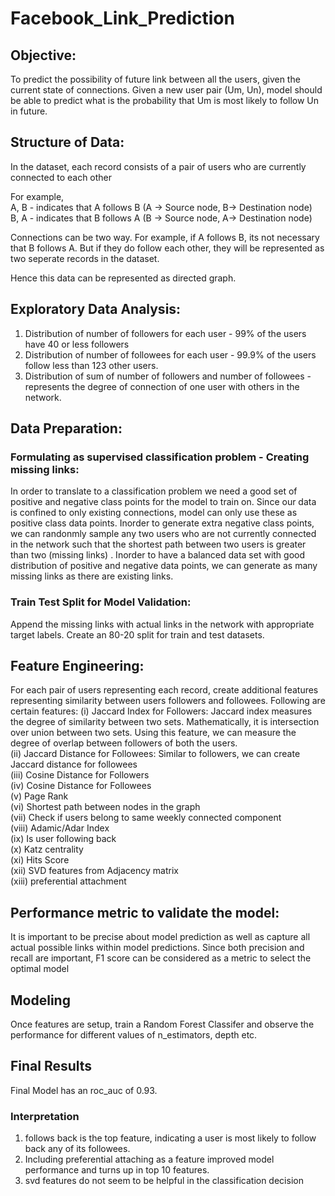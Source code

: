 # Facebook_Link_Prediction
## Objective:

To predict the possibility of future link between all the users, given the current state of connections.
Given a new user pair (Um, Un), model should be able to predict what is the probability that Um is most likely to follow Un in future.


## Structure of Data:
In the dataset, each record consists of a pair of users who are currently connected to each other <br>

For example, <br>
A, B  -  indicates that A follows B (A -> Source node, B-> Destination node) <br>
B, A  -  indicates that B follows A (B -> Source node, A-> Destination node) <br>

Connections can be two way. For example, if A follows B, its not necessary that B follows A. But if they do follow each other, they will be represented as two seperate records in the dataset.

Hence this data can be represented as directed graph.

## Exploratory Data Analysis:
1. Distribution of number of followers for each user - 99% of the users have 40 or less followers
2. Distribution of number of followees for each user - 99.9% of the users follow less than 123 other users.
3. Distribution of sum of number of followers and number of followees - represents the degree of connection of one user with others in the network.

## Data Preparation:

### Formulating as supervised classification problem - Creating missing links:
In order to translate to a classification problem we need a good set of positive and negative class points for the model to train on. 
Since our data is confined to only existing connections, model can only use these as positive class data points. Inorder to generate extra negative class points, we can randonmly sample any two users who are not currently connected in the network such that the shortest path between two users is greater than two (missing links) . Inorder to have a balanced data set with good distribution of positive and negative data points, we can generate as many missing links as there are existing links.

### Train Test Split for Model Validation:
Append the missing links with actual links in the network with appropriate target labels. Create an 80-20 split for train and test datasets.

## Feature Engineering:
For each pair of users representing each record, create additional features representing similarity between users followers and followees. Following are certain features:
(i) Jaccard Index for Followers: Jaccard index measures the degree of similarity between two sets. Mathematically, it is intersection over union between two sets. Using this feature, we can measure the degree of overlap between followers of both the users. <br>
(ii) Jaccard Distance for Followees: Similar to followers, we can create Jaccard distance for followees <br>
(iii) Cosine Distance for Followers <br>
(iv) Cosine Distance for Followees <br>
(v) Page Rank <br>
(vi) Shortest path between nodes in the graph <br>
(vii) Check if users belong to same weekly connected component <br>
(viii) Adamic/Adar Index <br>
(ix) Is user following back <br>
(x) Katz centrality <br>
(xi) Hits Score <br>
(xii) SVD features from Adjacency matrix  <br>
(xiii) preferential attachment <br>

## Performance metric to validate the model:
It is important to be precise about model prediction as well as capture all actual possible links within model predictions. Since both precision and recall are important,  F1 score can be considered as a metric to select the optimal model

## Modeling
Once features are setup, train a Random Forest Classifer and observe the performance for different values of n_estimators, depth etc.

## Final Results
Final Model has an roc_auc of 0.93.

### Interpretation
1. follows back is the top feature, indicating a user is most likely to follow back any of its followees.
2. Including preferential attaching as a feature improved model performance and turns up in top 10 features.
3. svd features do not seem to be helpful in the classification decision



